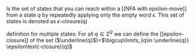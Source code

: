 Is the set of states that you can reach within a [[NFA with epsilon-move]] from a state $q$ by repeatedly applying only the empty word $\epsilon$.
This set of states is denoted as $\epsilon$-closure(q)

definition for multiple states:
For all $q \in 2^Q$ we can define the [[epsilon-closure]] of the set ($\underline{q}$)=$\bigcup\limits_{q\in \underline{q}} \epsilon\text{-closure}(q)$ 
